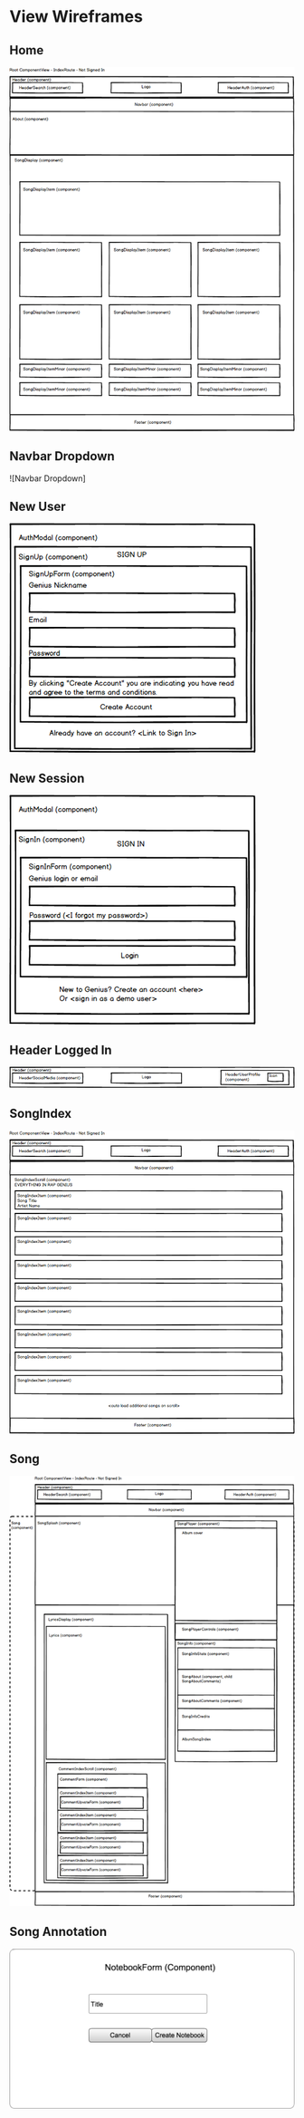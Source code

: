 # View Wireframes

## Home
![home]

## Navbar Dropdown
![Navbar Dropdown]

## New User
![new-user]

## New Session
![new-session]

## Header Logged In
![header-logged-in]

## SongIndex
![songs-index]

## Song
![song]

## Song Annotation
![song-annotation]

[home]: ./wireframes/home_logged_out.png
[navbar-dropdown]: ./wireframes/navbar_dropdown.png
[new-user]: ./wireframes/new_user.png
[new-session]: ./wireframes/new_session.png
[header-logged-in]: ./wireframes/header_logged_in.png
[songs-index]: ./wireframes/songs_index.png
[song]: ./wireframes/song.png
[song-annotation]: ./wireframes/notebook_form.png
